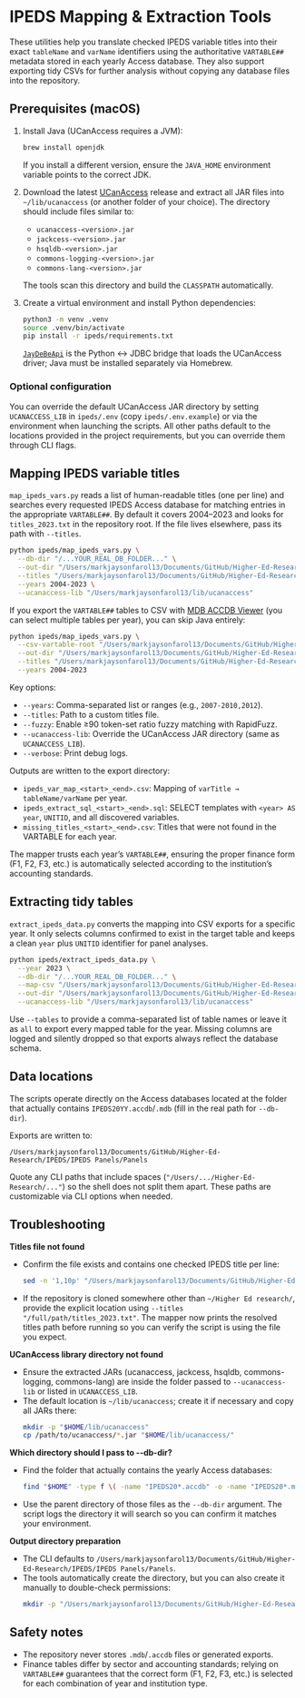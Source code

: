 # IPEDS Mapping & Extraction Tools

These utilities help you translate checked IPEDS variable titles into their exact
`tableName` and `varName` identifiers using the authoritative `VARTABLE##`
metadata stored in each yearly Access database. They also support exporting tidy
CSVs for further analysis without copying any database files into the repository.

## Prerequisites (macOS)

1. Install Java (UCanAccess requires a JVM):
   ```bash
   brew install openjdk
   ```
   If you install a different version, ensure the `JAVA_HOME` environment variable
   points to the correct JDK.
2. Download the latest [UCanAccess](http://ucanaccess.sourceforge.net/site.html)
   release and extract all JAR files into `~/lib/ucanaccess` (or another folder of
   your choice). The directory should include files similar to:
   - `ucanaccess-<version>.jar`
   - `jackcess-<version>.jar`
   - `hsqldb-<version>.jar`
   - `commons-logging-<version>.jar`
   - `commons-lang-<version>.jar`

   The tools scan this directory and build the `CLASSPATH` automatically.
3. Create a virtual environment and install Python dependencies:
   ```bash
   python3 -m venv .venv
   source .venv/bin/activate
   pip install -r ipeds/requirements.txt
   ```
   [`JayDeBeApi`](https://pypi.org/project/JayDeBeApi/) is the Python ↔ JDBC bridge that
   loads the UCanAccess driver; Java must be installed separately via Homebrew.

### Optional configuration

You can override the default UCanAccess JAR directory by setting `UCANACCESS_LIB`
in `ipeds/.env` (copy `ipeds/.env.example`) or via the environment when launching
the scripts. All other paths default to the locations provided in the project
requirements, but you can override them through CLI flags.

## Mapping IPEDS variable titles

`map_ipeds_vars.py` reads a list of human-readable titles (one per line) and
 searches every requested IPEDS Access database for matching entries in the
appropriate `VARTABLE##`. By default it covers 2004–2023 and looks for
`titles_2023.txt` in the repository root. If the file lives elsewhere, pass
its path with `--titles`.

```bash
python ipeds/map_ipeds_vars.py \
  --db-dir "/...YOUR_REAL_DB_FOLDER..." \
  --out-dir "/Users/markjaysonfarol13/Documents/GitHub/Higher-Ed-Research/IPEDS/IPEDS Panels/Panels" \
  --titles "/Users/markjaysonfarol13/Documents/GitHub/Higher-Ed-Research/titles_2023.txt" \
  --years 2004-2023 \
  --ucanaccess-lib "/Users/markjaysonfarol13/lib/ucanaccess"
```

If you export the `VARTABLE##` tables to CSV with [MDB ACCDB Viewer](https://eggerapps.at/mdbviewer/) (you can select multiple tables per year), you can skip Java entirely:

```bash
python ipeds/map_ipeds_vars.py \
  --csv-vartable-root "/Users/markjaysonfarol13/Documents/GitHub/Higher-Ed-Research/exports" \
  --out-dir "/Users/markjaysonfarol13/Documents/GitHub/Higher-Ed-Research/IPEDS/IPEDS Panels/Panels" \
  --titles "/Users/markjaysonfarol13/Documents/GitHub/Higher-Ed-Research/titles_2023.txt" \
  --years 2004-2023
```

Key options:

- `--years`: Comma-separated list or ranges (e.g., `2007-2010,2012`).
- `--titles`: Path to a custom titles file.
- `--fuzzy`: Enable ≥90 token-set ratio fuzzy matching with RapidFuzz.
- `--ucanaccess-lib`: Override the UCanAccess JAR directory (same as `UCANACCESS_LIB`).
- `--verbose`: Print debug logs.

Outputs are written to the export directory:

- `ipeds_var_map_<start>_<end>.csv`: Mapping of `varTitle → tableName/varName` per year.
- `ipeds_extract_sql_<start>_<end>.sql`: SELECT templates with `<year> AS year`,
  `UNITID`, and all discovered variables.
- `missing_titles_<start>_<end>.csv`: Titles that were not found in the VARTABLE for each year.

The mapper trusts each year’s `VARTABLE##`, ensuring the proper finance form (F1,
F2, F3, etc.) is automatically selected according to the institution’s accounting
standards.

## Extracting tidy tables

`extract_ipeds_data.py` converts the mapping into CSV exports for a specific
year. It only selects columns confirmed to exist in the target table and keeps a
clean `year` plus `UNITID` identifier for panel analyses.

```bash
python ipeds/extract_ipeds_data.py \
  --year 2023 \
  --db-dir "/...YOUR_REAL_DB_FOLDER..." \
  --map-csv "/Users/markjaysonfarol13/Documents/GitHub/Higher-Ed-Research/IPEDS/IPEDS Panels/Panels/ipeds_var_map_2004_2023.csv" \
  --out-dir "/Users/markjaysonfarol13/Documents/GitHub/Higher-Ed-Research/IPEDS/IPEDS Panels/Panels" \
  --ucanaccess-lib "/Users/markjaysonfarol13/lib/ucanaccess"
```

Use `--tables` to provide a comma-separated list of table names or leave it as
`all` to export every mapped table for the year. Missing columns are logged and
silently dropped so that exports always reflect the database schema.

## Data locations

The scripts operate directly on the Access databases located at the folder that actually contains `IPEDS20YY.accdb`/`.mdb` (fill in the real path for `--db-dir`).

Exports are written to:
```
/Users/markjaysonfarol13/Documents/GitHub/Higher-Ed-Research/IPEDS/IPEDS Panels/Panels
```
Quote any CLI paths that include spaces (`"/Users/.../Higher-Ed-Research/..."`) so the shell does not split them apart.
These paths are customizable via CLI options when needed.

## Troubleshooting

**Titles file not found**

- Confirm the file exists and contains one checked IPEDS title per line:
  ```bash
  sed -n '1,10p' "/Users/markjaysonfarol13/Documents/GitHub/Higher-Ed-Research/titles_2023.txt"
  ```
- If the repository is cloned somewhere other than `~/Higher Ed research/`,
  provide the explicit location using `--titles "/full/path/titles_2023.txt"`.
  The mapper now prints the resolved titles path before running so you can
  verify the script is using the file you expect.

**UCanAccess library directory not found**

- Ensure the extracted JARs (ucanaccess, jackcess, hsqldb, commons-logging,
  commons-lang) are inside the folder passed to `--ucanaccess-lib` or listed in
  `UCANACCESS_LIB`.
- The default location is `~/lib/ucanaccess`; create it if necessary and copy
  all JARs there:
  ```bash
  mkdir -p "$HOME/lib/ucanaccess"
  cp /path/to/ucanaccess/*.jar "$HOME/lib/ucanaccess/"
  ```

**Which directory should I pass to --db-dir?**

- Find the folder that actually contains the yearly Access databases:
  ```bash
  find "$HOME" -type f \( -name "IPEDS20*.accdb" -o -name "IPEDS20*.mdb" \) 2>/dev/null
  ```
- Use the parent directory of those files as the `--db-dir` argument. The
  script logs the directory it will search so you can confirm it matches your
  environment.

**Output directory preparation**

  - The CLI defaults to `/Users/markjaysonfarol13/Documents/GitHub/Higher-Ed-Research/IPEDS/IPEDS Panels/Panels`.
  - The tools automatically create the directory, but you can also create it
    manually to double-check permissions:
    ```bash
    mkdir -p "/Users/markjaysonfarol13/Documents/GitHub/Higher-Ed-Research/IPEDS/IPEDS Panels/Panels"
    ```

## Safety notes

- The repository never stores `.mdb`/`.accdb` files or generated exports.
- Finance tables differ by sector and accounting standards; relying on
  `VARTABLE##` guarantees that the correct form (F1, F2, F3, etc.) is selected
  for each combination of year and institution type.
